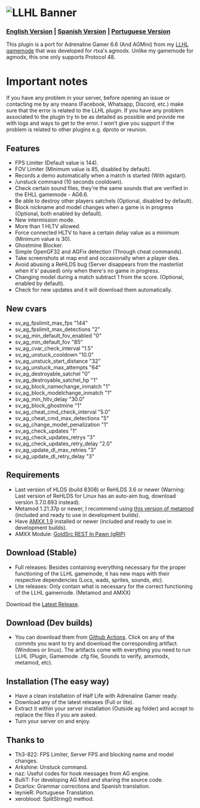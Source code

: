 # ![LLHL Banner](https://raw.githubusercontent.com/FlyingCat-X/llhl/master/LLHL_logo.png)
### [English Version](https://github.com/FlyingCat-X/llhl/blob/master/README.md) | [Spanish Version](https://github.com/FlyingCat-X/llhl/blob/master/README_ES.md) | [Portuguese Version](https://github.com/FlyingCat-X/llhl/blob/master/README_PT.md)
This plugin is a port for Adrenaline Gamer 6.6 (And AGMini) from my [LLHL gamemode](https://github.com/rtxa/agmodx/blob/master/valve/addons/amxmodx/scripting/agmodx_llhl.sma) that was developed for rtxa's agmodx.
Unlike my gamemode for agmodx, this one only supports Protocol 48.

# Important notes
If you have any problem in your server, before opening an issue or contacting me by any means (Facebook, Whatsapp, Discord, etc.) make sure that the error is related to the LLHL plugin. If you have any problem associated to the plugin try to be as detailed as possible and provide me with logs and ways to get to the error. I won’t give you support if the problem is related to other plugins e.g. dproto or reunion.

## Features
- FPS Limiter (Default value is 144).
- FOV Limiter (Minimum value is 85, disabled by default).
- Records a demo automatically when a match is started (With agstart).
- /unstuck command (10 seconds cooldown).
- Check certain sound files, they're the same sounds that are verified in the EHLL gamemode - AG6.6.
- Be able to destroy other players satchels (Optional, disabled by default).
- Block nickname and model changes when a game is in progress (Optional, both enabled by default).
- New intermission mode.
- More than 1 HLTV allowed.
- Force connected HLTV to have a certain delay value as a minimum (Minimum value is 30).
- Ghostmine Blocker.
- Simple OpenGF32 and AGFix detection (Through cheat commands).
- Take screenshots at map end and occasionally when a player dies.
- Avoid abusing a ReHLDS bug (Server disappears from the masterlist when it's' paused) only when there's no game in progress.
- Changing model during a match subtract 1 from the score. (Optional, enabled by default).
- Check for new updates and it will download them automatically.

## New cvars
- sv_ag_fpslimit_max_fps "144"
- sv_ag_fpslimit_max_detections "2"
- sv_ag_min_default_fov_enabled "0"
- sv_ag_min_default_fov "85"
- sv_ag_cvar_check_interval "1.5"
- sv_ag_unstuck_cooldown "10.0"
- sv_ag_unstuck_start_distance "32"
- sv_ag_unstuck_max_attempts "64"
- sv_ag_destroyable_satchel "0"
- sv_ag_destroyable_satchel_hp "1"
- sv_ag_block_namechange_inmatch "1"
- sv_ag_block_modelchange_inmatch "1"
- sv_ag_min_hltv_delay "30.0"
- sv_ag_block_ghostmine "1"
- sv_ag_cheat_cmd_check_interval "5.0"
- sv_ag_cheat_cmd_max_detections "5"
- sv_ag_change_model_penalization "1"
- sv_ag_check_updates "1"
- sv_ag_check_updates_retrys "3"
- sv_ag_check_updates_retry_delay "2.0"
- sv_ag_update_dl_max_retries "3"
- sv_ag_update_dl_retry_delay "3"

## Requirements
- Last version of HLDS (build 8308) or ReHLDS 3.6 or newer (Warning: Last version of ReHLDS for Linux has an auto-aim bug, download version 3.7.0.693 instead).
- Metamod 1.21.37p or newer, I recommend using [this version of metamod](https://github.com/Solokiller/Metamod-P-CMake/releases/tag/v1.21p39) (included and ready to use in development builds).
- Have [AMXX 1.9](https://www.amxmodx.org/downloads-new.php) installed or newer (included and ready to use in development builds).
- AMXX Module: [GoldSrc REST In Pawn (gRIP)](https://forums.alliedmods.net/showthread.php?t=315567)

## Download (Stable)
- Full releases: Besides containing everything necessary for the proper functioning of the LLHL gamemode, it has new maps with their respective dependencies (Locs, wads, sprites, sounds, etc).
- Lite releases: Only contain what is necessary for the correct functioning of the LLHL gamemode. (Metamod and AMXX)

Download the [Latest Release](https://github.com/FlyingCat-X/llhl/releases/).

## Download (Dev builds)
- You can download them from [Github Actions](https://github.com/FlyingCat-X/llhl/actions). Click on any of the commits you want to try and download the corresponding artifact. (Windows or linux). The artifacts come with everything you need to run LLHL (Plugin, Gamemode .cfg file, Sounds to verify, amxmodx, metamod, etc).

## Installation (The easy way)
- Have a clean installation of Half Life with Adrenaline Gamer ready.
- Download any of the latest releases (Full or lite).
- Extract it within your server installation (Outside ag folder) and accept to replace the files if you are asked.
- Turn your server on and enjoy.

## Thanks to
- Th3-822: FPS Limiter, Server FPS and blocking name and model changes.
- Arkshine: Unstuck command.
- naz: Useful codes for hook messages from AG engine.
- BulliT: For developing AG Mod and sharing the source code.
- Dcarlox: Grammar corrections and Spanish translation.
- leynieR: Portuguese Translation.
- xeroblood: SplitString() method.